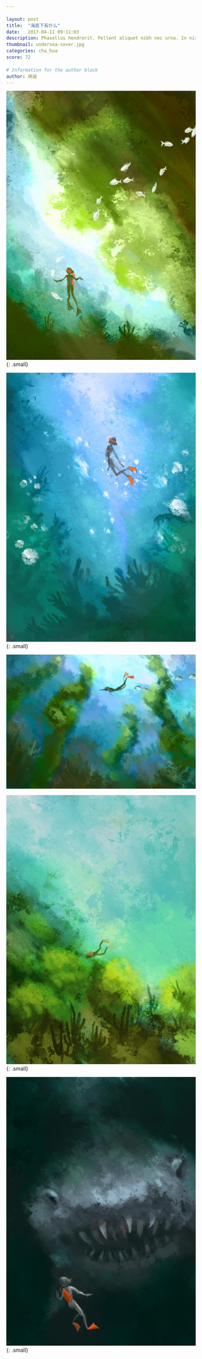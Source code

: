 ```yaml
---

layout: post
title:  "海底下有什么"
date:   2017-04-11 09:11:03
description: Phasellus hendrerit. Pellent aliquet nibh nec urna. In nis aliquet vel, dapibus id,mattis.
thumbnail: undersea-cover.jpg
categories: cha_hua
score: 72

# Information for the author block
author: 胡迪
---
```


 ![TEST](/assets/img/undersea/0.jpg){: .small}
 
 ![TEST](/assets/img/undersea/1.jpg){: .small}
  
 ![TEST](/assets/img/undersea/2.jpg)
   
 ![TEST](/assets/img/undersea/3.jpg){: .small}
   
 ![TEST](/assets/img/undersea/5.jpg){: .small}

